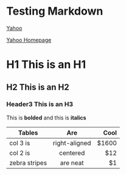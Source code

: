 # Testing Markdown
[Yahoo](https://www.yahoo.com)

[Yahoo Homepage](https://www.yahoo.com "Yahoo's Homepage")
# H1 This is an H1
## H2 This is an H2
### Header3 This is an H3
This is **bolded** and this is __italics__

| Tables        | Are           | Cool  |
| ------------- |:-------------:| -----:|
| col 3 is      | right-aligned | $1600 |
| col 2 is      | centered      |   $12 |
| zebra stripes | are neat      |    $1 |
